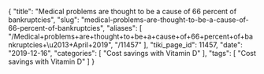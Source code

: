{
    "title": "Medical problems are thought to be a cause of 66 percent of bankruptcies",
    "slug": "medical-problems-are-thought-to-be-a-cause-of-66-percent-of-bankruptcies",
    "aliases": [
        "/Medical+problems+are+thought+to+be+a+cause+of+66+percent+of+bankruptcies+\u2013+April+2019",
        "/11457"
    ],
    "tiki_page_id": 11457,
    "date": "2019-12-16",
    "categories": [
        "Cost savings with Vitamin D"
    ],
    "tags": [
        "Cost savings with Vitamin D"
    ]
}